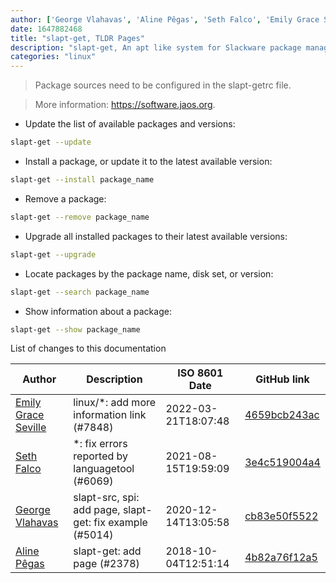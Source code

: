 ```yaml
---
author: ['George Vlahavas', 'Aline Pêgas', 'Seth Falco', 'Emily Grace Seville']
date: 1647882468
title: "slapt-get, TLDR Pages"
description: "slapt-get, An apt like system for Slackware package management."
categories: "linux"
---
```

> Package sources need to be configured in the slapt-getrc file.

> More information: <https://software.jaos.org>.

- Update the list of available packages and versions:

```bash
slapt-get --update
```

- Install a package, or update it to the latest available version:

```bash
slapt-get --install package_name
```

- Remove a package:

```bash
slapt-get --remove package_name
```

- Upgrade all installed packages to their latest available versions:

```bash
slapt-get --upgrade
```

- Locate packages by the package name, disk set, or version:

```bash
slapt-get --search package_name
```

- Show information about a package:

```bash
slapt-get --show package_name
```
List of changes to this documentation


Author | Description | ISO 8601 Date | GitHub link
------|-----|-----|-----
[Emily Grace Seville](mailto:emilyseville7cf@gmail.com) | linux/*: add more information link (#7848) | 2022-03-21T18:07:48 | [4659bcb243ac](https://github.com/tldr-pages/tldr/commit/4659bcb243ac572c9e0c95117097801f1e62bda4)
[Seth Falco](mailto:seth@falco.fun) | *: fix errors reported by languagetool (#6069) | 2021-08-15T19:59:09 | [3e4c519004a4](https://github.com/tldr-pages/tldr/commit/3e4c519004a471c861cdc609fd7239ee3355671c)
[George Vlahavas](mailto:vlahavas@gmail.com) | slapt-src, spi: add page, slapt-get: fix example (#5014) | 2020-12-14T13:05:58 | [cb83e50f5522](https://github.com/tldr-pages/tldr/commit/cb83e50f5522477e0f561f0e7e9137ed651549e9)
[Aline Pêgas](mailto:30935432+alinepegas@users.noreply.github.com) | slapt-get: add page (#2378) | 2018-10-04T12:51:14 | [4b82a76f12a5](https://github.com/tldr-pages/tldr/commit/4b82a76f12a504037de4e6f78a9e3afd4cbf2ade)

